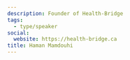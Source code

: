 ```yaml
---
description: Founder of Health-Bridge
tags:
  - type/speaker
social:
  website: https://health-bridge.ca
title: Haman Mamdouhi
---
```


